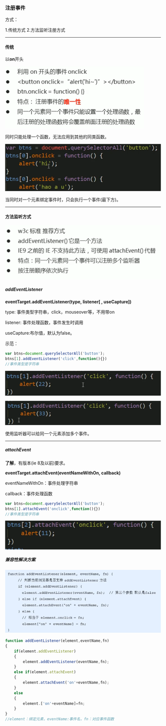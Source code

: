### 注册事件

方式：

1.传统方式  2.方法监听注册方式

---

#### 传统

以**on**开头

![image-20220603160428095](../pic/image-20220603160428095.png) 

同时只能处理一个函数，无法应用到其他的同类函数。

![image-20220603160909857](../pic/image-20220603160909857.png) 

当同时对一个元素绑定事件时，只会执行一个事件(最下方)。

---

#### 方法监听方式

 ![image-20220603161421849](../pic/image-20220603161421849.png) 

##### addEventListener

**eventTarget.addEventListener(type, listener[ , useCapture])**

type: 事件类型字符串，click，mouseover等，不用带on

listener: 事件处理函数，事件发生时调用

useCapture:布尔值，默认为false。

示范：

~~~js
var btns=document.querySelectorAll('button');
btns[1].addEventListener('click',function(){})
//事件类型是字符串
~~~

![image-20220603162112166](../pic/image-20220603162112166.png) 

![image-20220603163941743](../pic/image-20220603163941743.png) 

 使用监听器可以给同一个元素添加多个事件。

----



##### attachEvent

**了解**，有版本(ie 8及以前)要求。

**eventTarget.attachEvent(eventNameWithOn, callback)**

eventNameWithOn：事件处理字符串

callback：事件处理函数

~~~js
var btns=document.querySelectorAll('button');
btns[1].attachEvent('onclick',function(){})
//事件类型是字符串
~~~

![image-20220603164831469](../pic/image-20220603164831469.png) 

##### 兼容性解决方案

![image-20220603164234952](../pic/image-20220603164234952.png) 

~~~js
function addEventListener(element,eventName,fn)
{
    if(element.addEventListener)
    {
        element.addEventListener(eventName,fn);
	}
    else if(element.attachEvent)
    {
        element.attachEvent('on'+eventName,fn);
    }
    else 
    {
        element.['on'+eventName]=fn;
    }
}
//element：绑定元素，eventName:事件名，fn：对应事件函数
~~~

